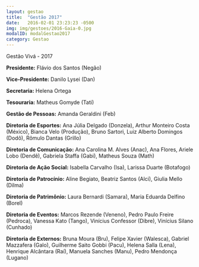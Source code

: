 ```yaml
---
layout: gestao
title:  "Gestão 2017"
date:   2016-02-01 23:23:23 -0500
img: img/gestoes/2016-Gaia-0.jpg
modalID: modalGestao2017
category: Gestao
---
```

Gestão Vivá - 2017


**Presidente:** Flávio dos Santos (Negão)

**Vice-Presidente:** Danilo Lysei (Dan)

**Secretaria:** Helena Ortega 

**Tesouraria:** Matheus Gomyde (Tati)

**Gestão de Pessoas:** Amanda Geraldini (Feb)

**Diretoria de Esportes:** Ana Júlia Delgado (Donzela), Arthur Monteiro Costa (México), Bianca Velo (Produção), Bruno Sartori, Luiz Alberto Domingos (Dodô), Rômulo Dantas (Grillo)

**Diretoria de Comunicação:** Ana Carolina M. Alves (Anac), Ana Flores, Ariele Lobo (Dendê), Gabriela Staffa (Gabi), Matheus Souza (Math)

**Diretoria de Ação Social:** Isabella Carvalho (Isa), Larissa Duarte (Botafogo)

**Diretoria de Patrocínio:** Aline Begiato, Beatriz Santos (Alci), Giulia Mello (Dilma)

**Diretoria de Patrimônio:** Laura Bernardi (Samara), Maria Eduarda Delfino (Borel)

**Diretoria de Eventos:** Marcos Rezende (Veneno), Pedro Paulo Freire (Pedroca), Vanessa Kato (Tango), Vinícius Confessor (Dibre), Vinícius Silano (Cunhado)

**Diretoria de Externos:** Bruna Moura (Bru), Felipe Xavier (Walesca), Gabriel Mazzafera (Galo), Guilherme Saito Gobbi (Pacu), Helena Salla (Lena), Henrique Alcântara (Raí), Manuela Sanches (Manu), Pedro Mendonça (Lugano)


